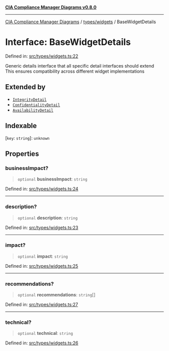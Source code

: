 [**CIA Compliance Manager Diagrams v0.8.0**](../../../README.md)

***

[CIA Compliance Manager Diagrams](../../../modules.md) / [types/widgets](../README.md) / BaseWidgetDetails

# Interface: BaseWidgetDetails

Defined in: [src/types/widgets.ts:22](https://github.com/Hack23/cia-compliance-manager/blob/791b5a1b6e700c8b8480de209374e4cb1086330d/src/types/widgets.ts#L22)

Generic details interface that all specific detail interfaces should extend
This ensures compatibility across different widget implementations

## Extended by

- [`IntegrityDetail`](IntegrityDetail.md)
- [`ConfidentialityDetail`](ConfidentialityDetail.md)
- [`AvailabilityDetail`](AvailabilityDetail.md)

## Indexable

\[`key`: `string`\]: `unknown`

## Properties

### businessImpact?

> `optional` **businessImpact**: `string`

Defined in: [src/types/widgets.ts:24](https://github.com/Hack23/cia-compliance-manager/blob/791b5a1b6e700c8b8480de209374e4cb1086330d/src/types/widgets.ts#L24)

***

### description?

> `optional` **description**: `string`

Defined in: [src/types/widgets.ts:23](https://github.com/Hack23/cia-compliance-manager/blob/791b5a1b6e700c8b8480de209374e4cb1086330d/src/types/widgets.ts#L23)

***

### impact?

> `optional` **impact**: `string`

Defined in: [src/types/widgets.ts:25](https://github.com/Hack23/cia-compliance-manager/blob/791b5a1b6e700c8b8480de209374e4cb1086330d/src/types/widgets.ts#L25)

***

### recommendations?

> `optional` **recommendations**: `string`[]

Defined in: [src/types/widgets.ts:27](https://github.com/Hack23/cia-compliance-manager/blob/791b5a1b6e700c8b8480de209374e4cb1086330d/src/types/widgets.ts#L27)

***

### technical?

> `optional` **technical**: `string`

Defined in: [src/types/widgets.ts:26](https://github.com/Hack23/cia-compliance-manager/blob/791b5a1b6e700c8b8480de209374e4cb1086330d/src/types/widgets.ts#L26)
